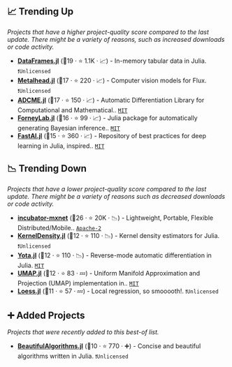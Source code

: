 ## 📈 Trending Up

_Projects that have a higher project-quality score compared to the last update. There might be a variety of reasons, such as increased downloads or code activity._

- <b><a href="https://github.com/JuliaData/DataFrames.jl">DataFrames.jl</a></b> (🥇19 ·  ⭐ 1.1K · 📈) - In-memory tabular data in Julia. <code>❗Unlicensed</code>
- <b><a href="https://github.com/FluxML/Metalhead.jl">Metalhead.jl</a></b> (🥇17 ·  ⭐ 220 · 📈) - Computer vision models for Flux. <code>❗Unlicensed</code>
- <b><a href="https://github.com/kailaix/ADCME.jl">ADCME.jl</a></b> (🥇17 ·  ⭐ 150 · 📈) - Automatic Differentiation Library for Computational and Mathematical.. <code><a href="http://bit.ly/34MBwT8">MIT</a></code>
- <b><a href="https://github.com/biaslab/ForneyLab.jl">ForneyLab.jl</a></b> (🥈16 ·  ⭐ 99 · 📈) - Julia package for automatically generating Bayesian inference.. <code><a href="http://bit.ly/34MBwT8">MIT</a></code>
- <b><a href="https://github.com/FluxML/FastAI.jl">FastAI.jl</a></b> (🥈15 ·  ⭐ 360 · 📈) - Repository of best practices for deep learning in Julia, inspired.. <code><a href="http://bit.ly/34MBwT8">MIT</a></code>

## 📉 Trending Down

_Projects that have a lower project-quality score compared to the last update. There might be a variety of reasons such as decreased downloads or code activity._

- <b><a href="https://github.com/apache/incubator-mxnet">incubator-mxnet</a></b> (🥇26 ·  ⭐ 20K · 📉) - Lightweight, Portable, Flexible Distributed/Mobile.. <code><a href="http://bit.ly/3nYMfla">Apache-2</a></code>
- <b><a href="https://github.com/JuliaStats/KernelDensity.jl">KernelDensity.jl</a></b> (🥉12 ·  ⭐ 110 · 📉) - Kernel density estimators for Julia. <code>❗Unlicensed</code>
- <b><a href="https://github.com/dfdx/Yota.jl">Yota.jl</a></b> (🥉12 ·  ⭐ 110 · 📉) - Reverse-mode automatic differentiation in Julia. <code><a href="http://bit.ly/34MBwT8">MIT</a></code>
- <b><a href="https://github.com/dillondaudert/UMAP.jl">UMAP.jl</a></b> (🥉12 ·  ⭐ 83 · 💤) - Uniform Manifold Approximation and Projection (UMAP) implementation in.. <code><a href="http://bit.ly/34MBwT8">MIT</a></code>
- <b><a href="https://github.com/JuliaStats/Loess.jl">Loess.jl</a></b> (🥉11 ·  ⭐ 57 · 💤) - Local regression, so smooooth!. <code>❗Unlicensed</code>

## ➕ Added Projects

_Projects that were recently added to this best-of list._

- <b><a href="https://github.com/mossr/BeautifulAlgorithms.jl">BeautifulAlgorithms.jl</a></b> (🥉10 ·  ⭐ 770 · ➕) - Concise and beautiful algorithms written in Julia. <code>❗Unlicensed</code>

